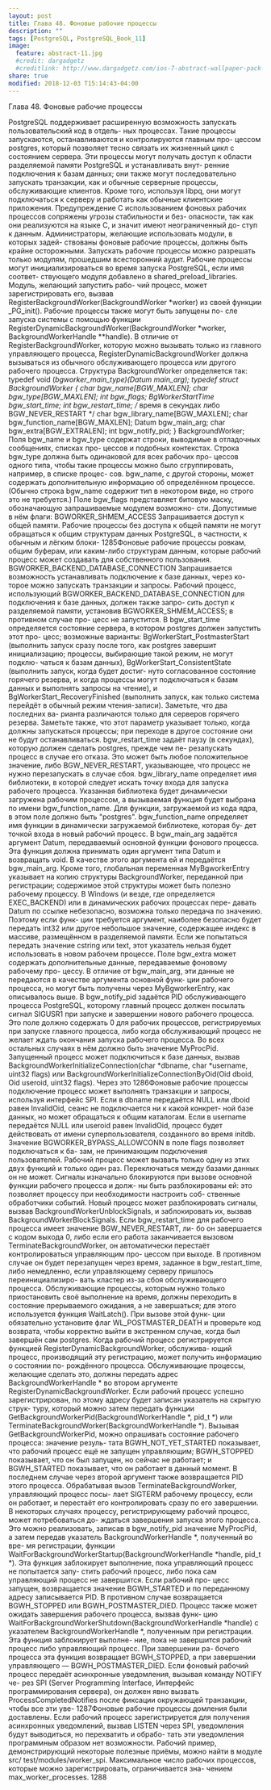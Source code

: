 ```yaml
---
layout: post
title: Глава 48. Фоновые рабочие процессы
description: ""
tags: [PostgreSQL, PostgreSQL_Book_11]
image:
  feature: abstract-11.jpg
  #credit: dargadgetz
  #creditlink: http://www.dargadgetz.com/ios-7-abstract-wallpaper-pack-for-iphone-5-and-ipod-touch-retina/
share: true
modified: 2018-12-03 T15:14:43-04:00
---
```


Глава 48. Фоновые рабочие процессы

PostgreSQL поддерживает расширенную возможность запускать пользовательский код в отдель-
ных процессах. Такие процессы запускаются, останавливаются и контролируются главным про-
цессом postgres, который позволяет тесно связать их жизненный цикл с состоянием сервера. Эти
процессы могут получать доступ к области разделяемой памяти PostgreSQL и устанавливать внут-
ренние подключения к базам данных; они также могут последовательно запускать транзакции,
как и обычные серверные процессы, обслуживающие клиентов. Кроме того, используя libpq, они
могут подключаться к серверу и работать как обычные клиентские приложения.
Предупреждение
С использованием фоновых рабочих процессов сопряжены угрозы стабильности и без-
опасности, так как они реализуются на языке C, и значит имеют неограниченный до-
ступ к данным. Администраторы, желающие использовать модули, в которых задей-
ствованы фоновые рабочие процессы, должны быть крайне осторожными. Запускать
рабочие процессы можно разрешать только модулям, прошедшим всесторонний аудит.
Рабочие процессы могут инициализироваться во время запуска PostgreSQL, если имя соответ-
ствующего модуля добавлено в shared_preload_libraries. Модуль, желающий запустить рабо-
чий процесс, может зарегистрировать его, вызвав RegisterBackgroundWorker(BackgroundWorker
*worker) из своей функции _PG_init(). Рабочие процессы также могут быть запущены по-
сле запуска системы с помощью функции RegisterDynamicBackgroundWorker(BackgroundWorker
*worker, BackgroundWorkerHandle **handle). В отличие от RegisterBackgroundWorker, которую
можно вызывать только из главного управляющего процесса, RegisterDynamicBackgroundWorker
должна вызываться из обычного обслуживающего процесса или другого рабочего процесса.
Структура BackgroundWorker определяется так:
typedef void (*bgworker_main_type)(Datum main_arg);
typedef struct BackgroundWorker
{
char
bgw_name[BGW_MAXLEN];
char
bgw_type[BGW_MAXLEN];
int
bgw_flags;
BgWorkerStartTime bgw_start_time;
int
bgw_restart_time;
/* время в секундах либо BGW_NEVER_RESTART */
char
bgw_library_name[BGW_MAXLEN];
char
bgw_function_name[BGW_MAXLEN];
Datum
bgw_main_arg;
char
bgw_extra[BGW_EXTRALEN];
int
bgw_notify_pid;
} BackgroundWorker;
Поля bgw_name и bgw_type содержат строки, выводимые в отладочных сообщениях, списках про-
цессов и подобных контекстах. Строка bgw_type должна быть одинаковой для всех рабочих про-
цессов одного типа, чтобы такие процессы можно было сгруппировать, например, в списке процес-
сов. bgw_name, с другой стороны, может содержать дополнительную информацию об определённом
процессе. (Обычно строка bgw_name содержит тип в некотором виде, но строго это не требуется.)
Поле bgw_flags представляет битовую маску, обозначающую запрашиваемые модулем возможно-
сти. Допустимые в нём флаги:
BGWORKER_SHMEM_ACCESS
Запрашивается доступ к общей памяти. Рабочие процессы без доступа к общей памяти не могут
обращаться к общим структурам данных PostgreSQL, в частности, к обычным и лёгким блоки-
1285Фоновые рабочие процессы
ровкам, общим буферам, или каким-либо структурам данным, которые рабочий процесс может
создавать для собственного пользования.
BGWORKER_BACKEND_DATABASE_CONNECTION
Запрашивается возможность устанавливать подключение к базе данных, через ко-
торое можно запускать транзакции и запросы. Рабочий процесс, использующий
BGWORKER_BACKEND_DATABASE_CONNECTION для подключения к базе данных, должен также запро-
сить доступ к разделяемой памяти, установив BGWORKER_SHMEM_ACCESS; в противном случае про-
цесс не запустится.
В bgw_start_time определяется состояние сервера, в котором postgres должен запустить этот про-
цесс; возможные варианты: BgWorkerStart_PostmasterStart (выполнить запуск сразу после того,
как postgres завершит инициализацию; процессы, выбирающие такой режим, не могут подклю-
чаться к базам данных), BgWorkerStart_ConsistentState (выполнить запуск, когда будет достиг-
нуто согласованное состояние горячего резерва, и когда процессы могут подключаться к базам
данных и выполнять запросы на чтение), и BgWorkerStart_RecoveryFinished (выполнить запуск,
как только система перейдёт в обычный режим чтения-записи). Заметьте, что два последних ва-
рианта различаются только для серверов горячего резерва. Заметьте также, что этот параметр
указывает только, когда должны запускаться процессы; при переходе в другое состояние они не
будут останавливаться.
bgw_restart_time задаёт паузу (в секундах), которую должен сделать postgres, прежде чем пе-
резапускать процесс в случае его отказа. Это может быть любое положительное значение, либо
BGW_NEVER_RESTART, указывающее, что процесс не нужно перезапускать в случае сбоя.
bgw_library_name определяет имя библиотеки, в которой следует искать точку входа для запуска
рабочего процесса. Указанная библиотека будет динамически загружена рабочим процессом, а
вызываемая функция будет выбрана по имени bgw_function_name. Для функции, загружаемой из
кода ядра, в этом поле должно быть "postgres".
bgw_function_name определяет имя функции в динамически загружаемой библиотеке, которая бу-
дет точкой входа в новый рабочий процесс.
В bgw_main_arg задаётся аргумент Datum, передаваемый основной функции фонового процесса.
Эта функция должна принимать один аргумент типа Datum и возвращать void. В качестве этого
аргумента ей и передаётся bgw_main_arg. Кроме того, глобальная переменная MyBgworkerEntry
указывает на копию структуры BackgroundWorker, переданной при регистрации; содержимое этой
структуры может быть полезно рабочему процессу.
В Windows (и везде, где определяется EXEC_BACKEND) или в динамических рабочих процессах пере-
давать Datum по ссылке небезопасно, возможна только передача по значению. Поэтому если функ-
ции требуется аргумент, наиболее безопасно будет передать int32 или другое небольшое значение,
содержащее индекс в массиве, размещённом в разделяемой памяти. Если же попытаться передать
значение cstring или text, этот указатель нельзя будет использовать в новом рабочем процессе.
Поле bgw_extra может содержать дополнительные данные, передаваемые фоновому рабочему про-
цессу. В отличие от bgw_main_arg, эти данные не передаются в качестве аргумента основной функ-
ции рабочего процесса, но могут быть получены через MyBgworkerEntry, как описывалось выше.
В bgw_notify_pid задаётся PID обслуживающего процесса PostgreSQL, которому главный процесс
должен посылать сигнал SIGUSR1 при запуске и завершении нового рабочего процесса. Это поле
должно содержать 0 для рабочих процессов, регистрируемых при запуске главного процесса, либо
когда обслуживающий процесс не желает ждать окончания запуска рабочего процесса. Во всех
остальных случаях в нём должно быть значение MyProcPid.
Запущенный
процесс
может
подключиться
к
базе
данных,
вызвав
BackgroundWorkerInitializeConnection(char *dbname, char *username, uint32 flags) или
BackgroundWorkerInitializeConnectionByOid(Oid dboid, Oid useroid, uint32 flags). Через это
1286Фоновые рабочие процессы
подключение процесс может выполнять транзакции и запросы, используя интерфейс SPI. Если в
dbname передаётся NULL или dboid равен InvalidOid, сеанс не подключается ни к какой конкрет-
ной базе данных, но может обращаться к общим каталогам. Если в username передаётся NULL или
useroid равен InvalidOid, процесс будет действовать от имени суперпользователя, созданного во
время initdb. Значение BGWORKER_BYPASS_ALLOWCONN в поле flags позволяет подключаться к ба-
зам, не принимающим подключения пользователей. Рабочий процесс может вызвать только одну
из этих двух функций и только один раз. Переключаться между базами данных он не может.
Сигналы изначально блокируются при вызове основной функции рабочего процесса и долж-
ны быть разблокированы ей: это позволяет процессу при необходимости настроить соб-
ственные обработчики событий. Новый процесс может разблокировать сигналы, вызвав
BackgroundWorkerUnblockSignals, и заблокировать их, вызвав BackgroundWorkerBlockSignals.
Если bgw_restart_time для рабочего процесса имеет значение BGW_NEVER_RESTART, ли-
бо он завершается с кодом выхода 0, либо если его работа заканчивается вызовом
TerminateBackgroundWorker, он автоматически перестаёт контролироваться управляющим про-
цессом при выходе. В противном случае он будет перезапущен через время, заданное в
bgw_restart_time, либо немедленно, если управляющему серверу пришлось переинициализиро-
вать кластер из-за сбоя обслуживающего процесса. Обслуживающие процессы, которым нужно
только приостановить своё выполнение на время, должны переходить в состояние прерываемого
ожидания, а не завершаться; для этого используется функция WaitLatch(). При вызове этой функ-
ции обязательно установите флаг WL_POSTMASTER_DEATH и проверьте код возврата, чтобы корректно
выйти в экстренном случае, когда был завершён сам postgres.
Когда рабочий процесс регистрируется функцией RegisterDynamicBackgroundWorker, обслужива-
ющий процесс, производящий эту регистрацию, может получить информацию о состоянии по-
рождённого процесса. Обслуживающие процессы, желающие сделать это, должны передать адрес
BackgroundWorkerHandle * во втором аргументе RegisterDynamicBackgroundWorker. Если рабочий
процесс успешно зарегистрирован, по этому адресу будет записан указатель на скрытую струк-
туру, который можно затем передать функции GetBackgroundWorkerPid(BackgroundWorkerHandle
*,
pid_t
*) или TerminateBackgroundWorker(BackgroundWorkerHandle
*). Вызывая
GetBackgroundWorkerPid, можно опрашивать состояние рабочего процесса: значение резуль-
тата BGWH_NOT_YET_STARTED показывает, что рабочий процесс ещё не запущен управляющим;
BGWH_STOPPED показывает, что он был запущен, но сейчас не работает; и BGWH_STARTED показывает,
что он работает в данный момент. В последнем случае через второй аргумент также возвращается
PID этого процесса. Обрабатывая вызов TerminateBackgroundWorker, управляющий процесс посы-
лает SIGTERM рабочему процессу, если он работает, и перестаёт его контролировать сразу по его
завершении.
В некоторых случаях процессу, регистрирующему рабочий процесс, может потребоваться до-
ждаться завершения запуска этого процесса. Это можно реализовать, записав в bgw_notify_pid
значение MyProcPid, а затем передав указатель BackgroundWorkerHandle *, полученный во вре-
мя регистрации, функции WaitForBackgroundWorkerStartup(BackgroundWorkerHandle *handle,
pid_t *). Эта функция заблокирует выполнение, пока управляющий процесс не попытается запу-
стить рабочий процесс, либо пока сам управляющий процесс не завершится. Если рабочий про-
цесс запущен, возвращается значение BGWH_STARTED и по переданному адресу записывается PID.
В противном случае возвращается BGWH_STOPPED или BGWH_POSTMASTER_DIED.
Процесс
также
может
ожидать
завершения
рабочего
процесса,
вызвав
функ-
цию WaitForBackgroundWorkerShutdown(BackgroundWorkerHandle
*handle) с указателем
BackgroundWorkerHandle *, полученным при регистрации. Эта функция заблокирует выполне-
ние, пока не завершится рабочий процесс либо управляющий процесс. При завершении ра-
бочего процесса эта функция возвращает BGWH_STOPPED, а при завершении управляющего —
BGWH_POSTMASTER_DIED.
Если фоновый рабочий процесс передаёт асинхронные уведомления, вызывая команду NOTIFY че-
рез SPI (Server Programming Interface, Интерфейс программирования сервера), он должен явно
вызвать ProcessCompletedNotifies после фиксации окружающей транзакции, чтобы все эти уве-
1287Фоновые рабочие процессы
домления были доставлены. Если рабочий процесс зарегистрируется для получения асинхронных
уведомлений, вызвав LISTEN через SPI, уведомления будут выводиться, но перехватить и обрабо-
тать эти уведомления программным образом нет возможности.
Рабочий пример, демонстрирующий некоторые полезные приёмы, можно найти в модуле src/
test/modules/worker_spi.
Максимальное число рабочих процессов, которые можно зарегистрировать, ограничивается зна-
чением max_worker_processes.
1288
